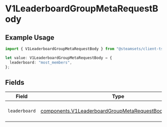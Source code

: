# V1LeaderboardGroupMetaRequestBody

## Example Usage

```typescript
import { V1LeaderboardGroupMetaRequestBody } from "@steamsets/client-ts/models/components";

let value: V1LeaderboardGroupMetaRequestBody = {
  leaderboard: "most_members",
};
```

## Fields

| Field                                                                                                                              | Type                                                                                                                               | Required                                                                                                                           | Description                                                                                                                        | Example                                                                                                                            |
| ---------------------------------------------------------------------------------------------------------------------------------- | ---------------------------------------------------------------------------------------------------------------------------------- | ---------------------------------------------------------------------------------------------------------------------------------- | ---------------------------------------------------------------------------------------------------------------------------------- | ---------------------------------------------------------------------------------------------------------------------------------- |
| `leaderboard`                                                                                                                      | [components.V1LeaderboardGroupMetaRequestBodyLeaderboard](../../models/components/v1leaderboardgroupmetarequestbodyleaderboard.md) | :heavy_check_mark:                                                                                                                 | The leaderboard to get                                                                                                             | most_members                                                                                                                       |